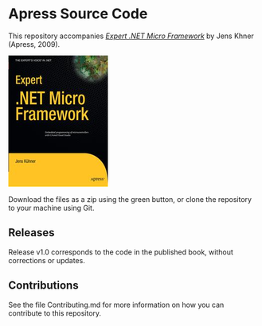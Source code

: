 # Apress Source Code

This repository accompanies [*Expert .NET Micro Framework*](http://www.apress.com/9781430223870) by Jens Khner (Apress, 2009).

![Cover image](9781430223870.jpg)

Download the files as a zip using the green button, or clone the repository to your machine using Git.

## Releases

Release v1.0 corresponds to the code in the published book, without corrections or updates.

## Contributions

See the file Contributing.md for more information on how you can contribute to this repository.
